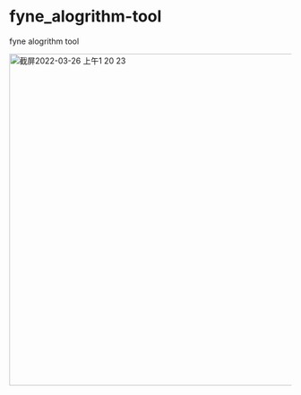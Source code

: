 # fyne_alogrithm-tool


fyne alogrithm tool 

<img width="594" alt="截屏2022-03-26 上午1 20 23" src="https://user-images.githubusercontent.com/10773495/160170366-e2d4f1d9-6c67-4849-9336-3ca6b577054c.png">
